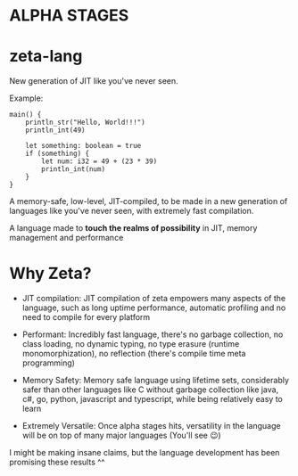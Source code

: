 # ALPHA STAGES
# zeta-lang 
New generation of JIT like you've never seen.

Example:

```
main() {
    println_str("Hello, World!!!")
    println_int(49)

    let something: boolean = true
    if (something) {
        let num: i32 = 49 + (23 * 39)
        println_int(num)
    }
}
```

A memory-safe, low-level, JIT-compiled, to be made in a new generation of languages like you've never seen, with extremely fast compilation.

A language made to **touch the realms of possibility** in JIT, memory management and performance

# Why Zeta?
- JIT compilation: JIT compilation of zeta empowers many aspects of the language, such as long uptime performance, automatic profiling and no need to compile for every platform

- Performant: Incredibly fast language, there's no garbage collection, no class loading, no dynamic typing, no type erasure (runtime monomorphization), no reflection (there's compile time meta programming)

- Memory Safety: Memory safe language using lifetime sets, considerably safer than other languages like C without garbage collection like java, c#, go, python, javascript and typescript, while being relatively easy to learn

- Extremely Versatile: Once alpha stages hits, versatility in the language will be on top of many major languages (You'll see 😉)

I might be making insane claims, but the language development has been promising these results ^^
